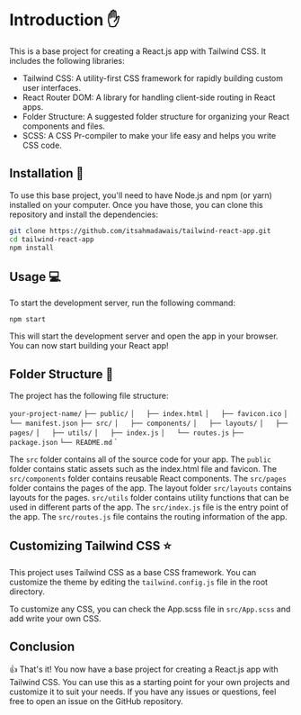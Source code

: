 #  Introduction ✋

This is a base project for creating a React.js app with Tailwind CSS. It includes the following libraries:

-   Tailwind CSS: A utility-first CSS framework for rapidly building custom user interfaces.
-   React Router DOM: A library for handling client-side routing in React apps.
-   Folder Structure: A suggested folder structure for organizing your React components and files.
-   SCSS: A CSS Pr-compiler to make your life easy and helps you write CSS code.

## Installation 🔄
To use this base project, you'll need to have Node.js and npm (or yarn) installed on your computer. Once you have those, you can clone this repository and install the dependencies:

```bash
git clone https://github.com/itsahmadawais/tailwind-react-app.git
cd tailwind-react-app
npm install
```
## Usage 💻

To start the development server, run the following command:

`npm start` 

This will start the development server and open the app in your browser. You can now start building your React app!

## Folder Structure 📂

The project has the following file structure:

`your-project-name/`
`├── public/`
`│   ├── index.html`
`│   ├── favicon.ico`
`│   └── manifest.json`
`├── src/`
`│   ├── components/`
`│   ├── layouts/`
`│   ├── pages/`
`│   ├── utils/`
`│   ├── index.js`
`│   └── routes.js`
`├── package.json`
`└── README.md` `

The `src` folder contains all of the source code for your app. The `public` folder contains static assets such as the index.html file and favicon.  The `src/components` folder contains reusable React components. The `src/pages` folder contains the pages of the app. The layout folder `src/layouts` contains layouts for the pages. `src/utils` folder contains utility functions that can be used in different parts of the app. The `src/index.js` file is the entry point of the app. The `src/routes.js` file contains the routing information of the app.

## Customizing Tailwind CSS ⭐

This project uses Tailwind CSS as a base CSS framework. You can customize the theme by editing the `tailwind.config.js` file in the root directory.

To customize any CSS, you can check the App.scss file in `src/App.scss` and add write your own CSS.


## Conclusion

👍 That's it! You now have a base project for creating a React.js app with Tailwind CSS. You can use this as a starting point for your own projects and customize it to suit your needs. If you have any issues or questions, feel free to open an issue on the GitHub repository.
